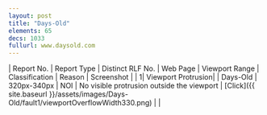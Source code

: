 ```yaml
---
layout: post
title: "Days-Old"
elements: 65
decs: 1033
fullurl: www.daysold.com
---
```

| Report No. | Report Type | Distinct RLF No. | Web Page | Viewport Range | Classification | Reason | Screenshot |
| 1| Viewport Protrusion| | Days-Old | 320px-340px | NOI | No visible protrusion outside the viewport | [Click]({{ site.baseurl }}/assets/images/Days-Old/fault1/viewportOverflowWidth330.png) | |
